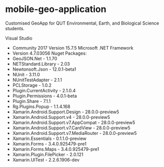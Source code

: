 # mobile-geo-application
Customised GeoApp for QUT Environmental, Earth, and Biological Science students.

Visual Studio
-	Community 2017 Version 15.7.5
Microsoft .NET Framework
-	Version 4.7.03056
Nuget Packages:
-	GeoJSON.Net - 1.1.70
-	NETStandard.Library - 2.03
-	Newtonsoft.Json - 12.0.1-beta1
-	NUnit - 3.11.0
-	NUnitTestAdapter - 2.1.1
-	PCLStorage - 1.0.2
-	Plugin.CurrentActivity - 2.1.0.4
-	Plugin.Permissions - 4.0.1-beta
-	Plugin.Share - 7.1.1
-	Rg.Plugins.Popup - 1.1.4.168
-	Xamarin.Android.Support.Design - 28.0.0-preview5
-	Xamarin.Android.Support.v4 - 28.0.0-preview5
-	Xamarin.Android.Support.v7.AppCompat - 28.0.0-preview5
-	Xamarin.Android.Support.v7.CardView - 28.0.0-preview5
-	Xamarin.Android.Support.v7.MediaRouter - 28.0.0-preview5
-	Xamarin.Essentials - 0.1.1.0-preview
-	Xamarin.Forms - 3.4.0.925479-pre1
-	Xamarin.Forms.Maps - 3.4.0.925479-pre1
-	Xamarin.Plugin.FilePicker - 2.0.121
-	Xamarin.UITest - 2.2.6.1906-dev
